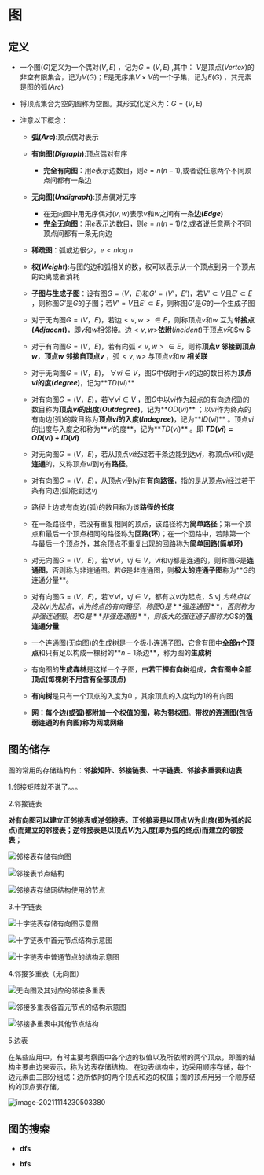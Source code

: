 # 图

## 定义

* 一个图$(G)$定义为一个偶对$(V,E)$ ，记为$G=(V,E)$ ,其中： $V$是顶点$(Vertex)$的非空有限集合，记为$V(G)$；$E$是无序集$V\times V$的一个子集，记为$E(G)$ ，其元素是图的弧$(Arc)$
* 将顶点集合为空的图称为空图。其形式化定义为：$G=(V,E)$
* 注意以下概念：

  * **弧$(Arc)$**:顶点偶对表示
  * **有向图$(Digraph)$**:顶点偶对有序
  
    * **完全有向图**：用$e$表示边数目，则$e= n(n-1)$,或者说任意两个不同顶点间都有一条边
  * **无向图$(Undigraph)$**:顶点偶对无序

    * 在无向图中用无序偶对$(v, w)$表示$v$和$w$之间有一条**边$(Edge)$**
    * **完全无向图**：用$e$表示边数目，则$e= n(n-1)/2$,或者说任意两个不同顶点间都有一条无向边
  * **稀疏图**：弧或边很少，$e<n\log n$
  * **权($Weight$)**:与图的边和弧相关的数，权可以表示从一个顶点到另一个顶点的距离或者消耗
  * **子图与生成子图**：设有图$G=(V，E)$和$G’=(V’，E’)$，若$V’\subset V$且$E’\subset E$ ，则称图$G’$是$G$的子图；若$V’=V$且$E’\subset E$，则称图$G’$是$G$的一个生成子图
  * 对于无向图$G=(V，E)$，若边$<v,w>\in E$，则称顶点$v$和$w$ 互为**邻接点$(Adjacent)$**，即$v$和$w$相邻接。边$<v,w>$**依附**$(incident)$于顶点$v$和$w $
  * 对于有向图$G=(V ，E)$，若有向弧$<v,w>\in E$，则称**顶点$v$ 邻接到顶点$w$**，**顶点$w$ 邻接自顶点$v$** ，弧$<v,w>$ 与顶点$v$和$w$ **相关联**
  * 对于无向图$G=(V，E)$， $\forall vi\in V$，图$G$中依附于$vi$的边的数目称为**顶点$vi$的度$(degree)$**，记为**$TD(vi)$**
  * 对有向图$G=(V，E)$，若$\forall vi \in V$ ，图$G$中以$vi$作为起点的有向边(弧)的数目称为**顶点$vi$的出度$(Outdegree)$**，记为**$OD(vi)$** ；以$vi$作为终点的有向边(弧)的数目称为**顶点$vi$的入度$(Indegree)$**，记为**$ID(vi)$** 。顶点$vi$的出度与入度之和称为**$vi$的度**，记为**$TD(vi)$** 。即	**$TD(vi)=OD(vi)+ID(vi)$** 
  * 对无向图$G=(V，E)$，若从顶点$vi$经过若干条边能到达$vj$，称顶点$vi$和$vj$是**连通**的，又称顶点$vi$到$vj$有**路径**。
  * 对有向图$G=(V，E)$，从顶点$vi$到$vj$有**有向路径**，指的是从顶点$vi$经过若干条有向边(弧)能到达$vj$
  * 路径上边或有向边(弧)的数目称为该**路径的长度**
  * 在一条路径中，若没有重复相同的顶点，该路径称为**简单路径**；第一个顶点和最后一个顶点相同的路径称为**回路(环)**；在一个回路中，若除第一个与最后一个顶点外，其余顶点不重复出现的回路称为**简单回路(简单环)**
  * 对无向图$G=(V，E)$，若$\forall vi ，vj \in V$，$vi$和$vj$都是连通的，则称图$G$是**连通图**，否则称为非连通图。若$G$是非连通图，则**极大的连通子图**称为**$G$的连通分量**。 
  * 对有向图$G=(V，E)$，若$\forall vi ，vj \in V$，都有以$vi$为起点，$ vj $为终点以及以$vj$为起点，$vi$为终点的有向路径，称图$G$是**强连通图**，否则称为非强连通图。若$G$是**非强连通图**，则极大的强连通子图称为$G$的**强连通分量**
  * 一个连通图(无向图)的生成树是一个极小连通子图，它含有图中**全部$n$个顶点**和只有足以构成一棵树的**$n-1$条边**，称为图的**生成树**
  * 有向图的**生成森林**是这样一个子图，由**若干棵有向树**组成，**含有图中全部顶点(每棵树不用含有全部顶点)**
  * **有向树**是只有一个顶点的入度为$0$ ，其余顶点的入度均为$1$的有向图
  * **网：**每个边(或弧)都附加一个权值的图，称为**带权图**。**带权的连通图(包括弱连通的有向图)称为网或网络**
  

## 图的储存

图的常用的存储结构有：**邻接矩阵、邻接链表、十字链表、邻接多重表和边表**

1.邻接矩阵就不说了。。。

2.邻接链表

**对有向图可以建立正邻接表或逆邻接表。正邻接表是以顶点$Vi$为出度(即为弧的起点)而建立的邻接表；逆邻接表是以顶点$Vi$为入度(即为弧的终点)而建立的邻接表；**

![邻接表存储有向图](http://data.biancheng.net/uploads/allimg/190106/2-1Z106140Q33H.gif)

![邻接表节点结构](http://data.biancheng.net/uploads/allimg/190106/2-1Z106140S61c.gif)

![邻接表存储网结构使用的节点](http://data.biancheng.net/uploads/allimg/190106/2-1Z106140U0J3.gif)

3.十字链表

![十字链表存储有向图示意图](http://data.biancheng.net/uploads/allimg/190107/2-1Z10H11122456.gif)

![十字链表中首元节点结构示意图](http://data.biancheng.net/uploads/allimg/190107/2-1Z10H10U6236.gif)

![十字链表中普通节点的结构示意图](http://data.biancheng.net/uploads/allimg/190107/2-1Z10H1092b49.gif)

4.邻接多重表（无向图）

![无向图及其对应的邻接多重表](http://data.biancheng.net/uploads/allimg/190108/2-1Z10R04Hb26.gif)

![邻接多重表各首元节点的结构示意图](http://data.biancheng.net/uploads/allimg/190108/2-1Z10R04635G8.gif)

![邻接多重表中其他节点结构](http://data.biancheng.net/uploads/allimg/190108/2-1Z10R04A6457.gif)

5.边表

在某些应用中，有时主要考察图中各个边的权值以及所依附的两个顶点，即图的结构主要由边来表示，称为边表存储结构。
在边表结构中，边采用顺序存储，每个边元素由三部分组成：边所依附的两个顶点和边的权值；图的顶点用另一个顺序结构的顶点表存储。

![image-20211114230503380](C:\Users\hys\AppData\Roaming\Typora\typora-user-images\image-20211114230503380.png)



## 图的搜索

* **dfs**

  

* **bfs**







